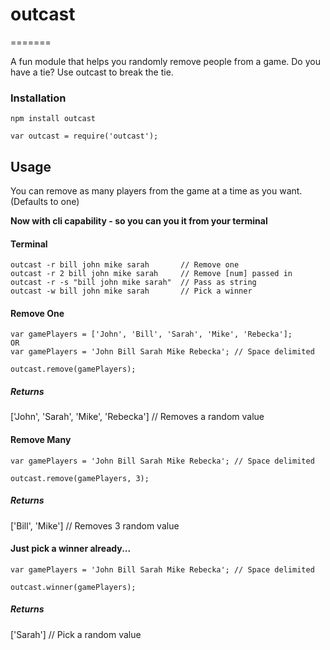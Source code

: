 # outcast
=======

A fun module that helps you randomly remove people from a game.
Do you have a tie?  Use outcast to break the tie.

### Installation

```
npm install outcast
```

```
var outcast = require('outcast');
```

## Usage
You can remove as many players from the game at a time as you want. (Defaults to one)

**Now with cli capability - so you can you it from your terminal**

#### Terminal

```
outcast -r bill john mike sarah       // Remove one
outcast -r 2 bill john mike sarah     // Remove [num] passed in
outcast -r -s "bill john mike sarah"  // Pass as string
outcast -w bill john mike sarah       // Pick a winner
```

#### Remove One
```
var gamePlayers = ['John', 'Bill', 'Sarah', 'Mike', 'Rebecka'];
OR
var gamePlayers = 'John Bill Sarah Mike Rebecka'; // Space delimited

outcast.remove(gamePlayers);
```

##### Returns
['John', 'Sarah', 'Mike', 'Rebecka']  // Removes a random value

#### Remove Many

```
var gamePlayers = 'John Bill Sarah Mike Rebecka'; // Space delimited

outcast.remove(gamePlayers, 3);
```

##### Returns
['Bill', 'Mike']  // Removes 3 random value

#### Just pick a winner already...

```
var gamePlayers = 'John Bill Sarah Mike Rebecka'; // Space delimited

outcast.winner(gamePlayers);
```

##### Returns
['Sarah']  // Pick a random value


